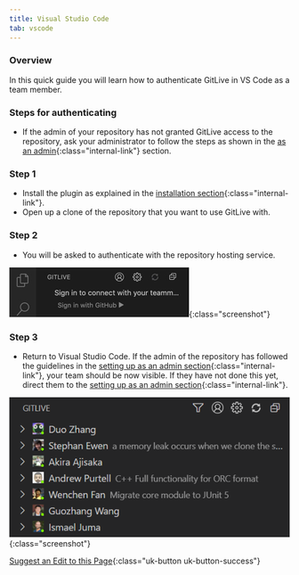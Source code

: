 ```yaml
---
title: Visual Studio Code
tab: vscode
---
```

### Overview

In this quick guide you will learn how to authenticate GitLive in VS Code as a team member.

### Steps for authenticating

* If the admin of your repository has not granted GitLive access to the repository, ask your administrator to follow the steps as shown in the [as an admin](/docs/admin){:class="internal-link"} section.

### Step 1

* Install the plugin as explained in the [installation section](/){:class="internal-link"}.
* Open up a clone of the repository that you want to use GitLive with.

### Step 2

* You will be asked to authenticate with the repository hosting service.

![Authenticate with repository hosting service](/uploads/vscode-sign-in.jpg "Sign in"){:class="screenshot"}

### Step 3

* Return to Visual Studio Code. If the admin of the repository has followed the guidelines in the [setting up as an admin section](/docs/admin){:class="internal-link"}, your team should be now visible. If they have not done this yet, direct them to the [setting up as an admin section](/docs/admin){:class="internal-link"}.

![Confirm installation](/uploads/vscode-installed.png  "Confirm installation"){:class="screenshot"}


[Suggest an Edit to this Page](https://github.com/GitLiveApp/GitLive/edit/master/_sections/teammember-vscode.md){:class="uk-button uk-button-success"}
